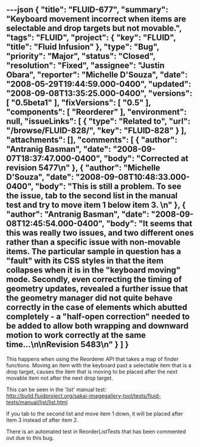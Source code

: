 ---json
{
  "title": "FLUID-677",
  "summary": "Keyboard movement incorrect when items are selectable and drop targets but not movable.",
  "tags": "FLUID",
  "project": {
    "key": "FLUID",
    "title": "Fluid Infusion"
  },
  "type": "Bug",
  "priority": "Major",
  "status": "Closed",
  "resolution": "Fixed",
  "assignee": "Justin Obara",
  "reporter": "Michelle D'Souza",
  "date": "2008-05-29T19:44:59.000-0400",
  "updated": "2008-09-08T13:35:25.000-0400",
  "versions": [
    "0.5beta1"
  ],
  "fixVersions": [
    "0.5"
  ],
  "components": [
    "Reorderer"
  ],
  "environment": null,
  "issueLinks": [
    {
      "type": "Related to",
      "url": "/browse/FLUID-828/",
      "key": "FLUID-828"
    }
  ],
  "attachments": [],
  "comments": [
    {
      "author": "Antranig Basman",
      "date": "2008-09-07T18:37:47.000-0400",
      "body": "Corrected at revision 5477\n"
    },
    {
      "author": "Michelle D'Souza",
      "date": "2008-09-08T10:48:33.000-0400",
      "body": "This is still a problem. To see the issue, tab to the second list in the manual test and try to move item 1 below item 3.&#x20;\n"
    },
    {
      "author": "Antranig Basman",
      "date": "2008-09-08T12:45:54.000-0400",
      "body": "It seems that this was really two issues, and two different ones rather than a specific issue with non-movable items. The particular sample in question has a \"fault\" with its CSS styles in that the item collapses when it is in the \"keyboard moving\" mode. Secondly, even correcting the timing of geometry updates, revealed a further issue that the geometry manager did not quite behave correctly in the case of elements which abutted completely - a \"half-open correction\" needed to be added to allow both wrapping and downward motion to work correctly at the same time...\n\nRevision 5483\n"
    }
  ]
}
---
This happens when using the Reorderer API that takes a map of finder functions.  Moving an item with the keyboard past a selectable item that is a drop target, causes the item that is moving to be placed after the next movable item not after the next drop target.

This can be seen in the 'list' manual test:\
<http://build.fluidproject.org/sakai-imagegallery-tool/tests/fluid-tests/manual/list/list.html>

If you tab to the second list and move item 1 down, it will be placed after item 3 instead of after item 2.&#x20;

There is an automated test in ReorderListTests that has been commented out due to this bug.

        